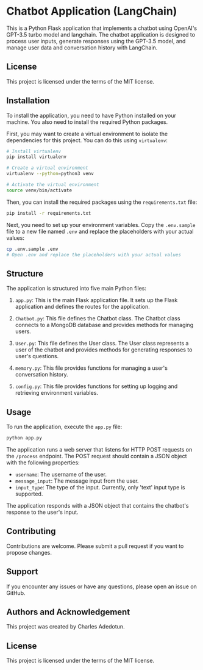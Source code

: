 # Chatbot Application (LangChain)

This is a Python Flask application that implements a chatbot using OpenAI's GPT-3.5 turbo model and langchain. The chatbot application is designed to process user inputs, generate responses using the GPT-3.5 model, and manage user data and conversation history with LangChain.

## License

This project is licensed under the terms of the MIT license.

## Installation

To install the application, you need to have Python installed on your machine. You also need to install the required Python packages. 

First, you may want to create a virtual environment to isolate the dependencies for this project. You can do this using `virtualenv`:

```bash
# Install virtualenv
pip install virtualenv

# Create a virtual environment
virtualenv --python=python3 venv

# Activate the virtual environment
source venv/bin/activate
```

Then, you can install the required packages using the `requirements.txt` file:

```bash
pip install -r requirements.txt
```

Next, you need to set up your environment variables. Copy the `.env.sample` file to a new file named `.env` and replace the placeholders with your actual values:

```bash
cp .env.sample .env
# Open .env and replace the placeholders with your actual values
```

## Structure

The application is structured into five main Python files:

1. `app.py`: This is the main Flask application file. It sets up the Flask application and defines the routes for the application.

2. `Chatbot.py`: This file defines the Chatbot class. The Chatbot class connects to a MongoDB database and provides methods for managing users.

3. `User.py`: This file defines the User class. The User class represents a user of the chatbot and provides methods for generating responses to user's questions.

4. `memory.py`: This file provides functions for managing a user's conversation history.

5. `config.py`: This file provides functions for setting up logging and retrieving environment variables.

## Usage

To run the application, execute the `app.py` file:

```bash
python app.py
```

The application runs a web server that listens for HTTP POST requests on the `/process` endpoint. The POST request should contain a JSON object with the following properties:

- `username`: The username of the user.
- `message_input`: The message input from the user.
- `input_type`: The type of the input. Currently, only 'text' input type is supported.

The application responds with a JSON object that contains the chatbot's response to the user's input.

## Contributing

Contributions are welcome. Please submit a pull request if you want to propose changes.

## Support

If you encounter any issues or have any questions, please open an issue on GitHub.

## Authors and Acknowledgement

This project was created by Charles Adedotun.

## License

This project is licensed under the terms of the MIT license.